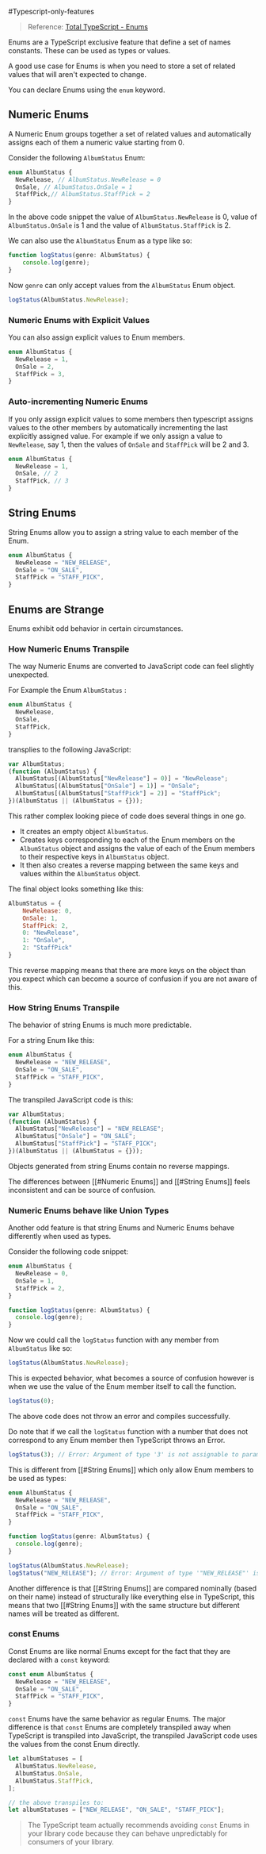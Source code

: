 #Typescript-only-features 

>Reference: [Total TypeScript - Enums](https://www.totaltypescript.com/books/total-typescript-essentials/typescript-only-features#enums)

Enums are a TypeScript exclusive feature that define a set of names constants. These can be used as types or values.

A good use case for Enums is when you need to store a set of related values that will aren't expected to change.

You can declare Enums using the `enum` keyword.

## Numeric Enums

A Numeric Enum groups together a set of related values and automatically assigns each of them a numeric value starting from 0.

Consider the following `AlbumStatus` Enum: 

```typescript
enum AlbumStatus {
  NewRelease, // AlbumStatus.NewRelease = 0
  OnSale, // AlbumStatus.OnSale = 1
  StaffPick,// AlbumStatus.StaffPick = 2
}
```

In the above code snippet the value of `AlbumStatus.NewRelease` is 0, value of `AlbumStatus.OnSale` is 1 and the value of `AlbumStatus.StaffPick` is 2.

We can also use the `AlbumStatus` Enum as a type like so: 

```typescript
function logStatus(genre: AlbumStatus) {
	console.log(genre);
}
```

Now `genre` can only accept values from the `AlbumStatus` Enum object.

```typescript
logStatus(AlbumStatus.NewRelease);
```


### Numeric Enums with Explicit Values

You can also assign explicit values to Enum members.

```typescript
enum AlbumStatus {
  NewRelease = 1,
  OnSale = 2,
  StaffPick = 3,
}
```


### Auto-incrementing Numeric Enums

If you only assign explicit values to some members then typescript assigns values to the other members by automatically incrementing the last explicitly assigned value. For example if we only assign a value to `NewRelease`, say 1, then the values of `OnSale` and `StaffPick` will be 2 and 3.

```typescript
enum AlbumStatus {
  NewRelease = 1,
  OnSale, // 2
  StaffPick, // 3
}
```


## String Enums

String Enums allow you to assign a string value to each member of the Enum.

```typescript
enum AlbumStatus {
  NewRelease = "NEW_RELEASE",
  OnSale = "ON_SALE",
  StaffPick = "STAFF_PICK",
}
```


## Enums are Strange

Enums exhibit odd behavior in certain circumstances.

### How Numeric Enums Transpile

The way Numeric Enums are converted to JavaScript code can feel slightly unexpected.

For Example the Enum `AlbumStatus` : 
```typescript
enum AlbumStatus {
  NewRelease,
  OnSale,
  StaffPick,
}
```

transplies to the following JavaScript: 
``` javascript
var AlbumStatus;
(function (AlbumStatus) {
  AlbumStatus[(AlbumStatus["NewRelease"] = 0)] = "NewRelease";
  AlbumStatus[(AlbumStatus["OnSale"] = 1)] = "OnSale";
  AlbumStatus[(AlbumStatus["StaffPick"] = 2)] = "StaffPick";
})(AlbumStatus || (AlbumStatus = {}));
```

This rather complex looking piece of code does several things in one go.
- It creates an empty object `AlbumStatus`.
- Creates keys corresponding to each of the Enum members on the `AlbumStatus` object and assigns the value of each of the Enum members to their respective keys in `AlbumStatus` object.
- It then also creates a reverse mapping between the same keys and values within the `AlbumStatus` object.

The final object looks something like this:
```javascript
AlbumStatus = {
	NewRelease: 0,
	OnSale: 1,
	StaffPick: 2,
	0: "NewRelease",
	1: "OnSale",
	2: "StaffPick"
}
```
This reverse mapping means that there are more keys on the object than you expect which can become a source of confusion if you are not aware of this.


### How String Enums Transpile

The behavior of string Enums is much more predictable.

For a string Enum like this:

```typescript
enum AlbumStatus {
  NewRelease = "NEW_RELEASE",
  OnSale = "ON_SALE",
  StaffPick = "STAFF_PICK",
}
```

The transpiled JavaScript code is this:

```javascript
var AlbumStatus;
(function (AlbumStatus) {
  AlbumStatus["NewRelease"] = "NEW_RELEASE";
  AlbumStatus["OnSale"] = "ON_SALE";
  AlbumStatus["StaffPick"] = "STAFF_PICK";
})(AlbumStatus || (AlbumStatus = {}));
```

Objects generated from string Enums contain no reverse mappings.

The differences between [[#Numeric Enums]] and [[#String Enums]] feels inconsistent and can be source of confusion.

### Numeric Enums behave like Union Types

Another odd feature is that string Enums and Numeric Enums behave differently when used as types.

Consider the following code snippet:
```typescript
enum AlbumStatus {
  NewRelease = 0,
  OnSale = 1,
  StaffPick = 2,
}

function logStatus(genre: AlbumStatus) {
  console.log(genre);
}
```

Now we could call the `logStatus` function with any member from `AlbumStatus` like so:
```typescript
logStatus(AlbumStatus.NewRelease);
```

This is expected behavior, what becomes a source of confusion however is when we use the value of the Enum member itself to call the function.

```typescript
logStatus(0);
```

The above code does not throw an error and compiles successfully.

Do note that if we call the `logStatus` function with a number that does not correspond to any Enum member then TypeScript throws an Error.

```typescript
logStatus(3); // Error: Argument of type '3' is not assignable to parameter of type 'AlbumStatus'.
```

This is different from [[#String Enums]] which only allow Enum members to be used as types:

```typescript
enum AlbumStatus {
  NewRelease = "NEW_RELEASE",
  OnSale = "ON_SALE",
  StaffPick = "STAFF_PICK",
}

function logStatus(genre: AlbumStatus) {
  console.log(genre);
}

logStatus(AlbumStatus.NewRelease);
logStatus("NEW_RELEASE"); // Error: Argument of type '"NEW_RELEASE"' is not assignable to parameter of type 'AlbumStatus'.
```

Another difference is that [[#String Enums]] are compared nominally (based on their name) instead of structurally like everything else in TypeScript, this means that two [[#String Enums]] with the same structure but different names will be treated as different.

### const Enums

Const Enums are like normal Enums except for the fact that they are declared with a `const` keyword:

```typescript
const enum AlbumStatus {
  NewRelease = "NEW_RELEASE",
  OnSale = "ON_SALE",
  StaffPick = "STAFF_PICK",
}
```

`const` Enums have the same behavior as regular Enums. The major difference is that `const` Enums are completely transpiled away when TypeScript is transpiled into JavaScript, the transpiled JavaScript code uses the values from the const Enum directly.

```typescript
let albumStatuses = [
  AlbumStatus.NewRelease,
  AlbumStatus.OnSale,
  AlbumStatus.StaffPick,
];

// the above transpiles to:
let albumStatuses = ["NEW_RELEASE", "ON_SALE", "STAFF_PICK"];
```

> The TypeScript team actually recommends avoiding `const` Enums in your library code because they can behave unpredictably for consumers of your library.


